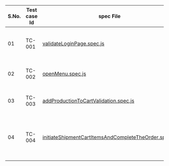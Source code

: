 | S.No. | Test case Id | spec File                                                                                     | Discription                                                     |
| ----- | ------------ | --------------------------------------------------------------------------------------------- | --------------------------------------------------------------- |
| 01    | TC-001       | [validateLoginPage.spec.js](./test/specs/validateLoginPage.spec.js)                           | validate swag labs Log in page DOM elements                     |
| 02    | TC-002       | [openMenu.spec.js](./test/specs/openMenu.spec.js)                                             | Validation of swag labs open menu                               |
| 03    | TC-003       | [addProductionToCartValidation.spec.js](./test/specs/addProductionToCartValidation.spec.js)   | validation of add products to cart                              |
| 04    | TC-004       | [initiateShipmentCartItemsAndCompleteTheOrder.spec.js](./test/specs/initiateShipmentCartItem) | validation of iniate shipment cart items and complete the order |
